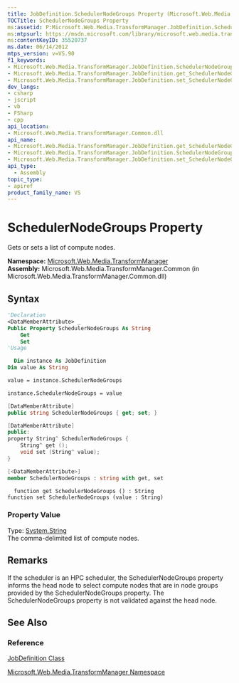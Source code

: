 ```yaml
---
title: JobDefinition.SchedulerNodeGroups Property (Microsoft.Web.Media.TransformManager)
TOCTitle: SchedulerNodeGroups Property
ms:assetid: P:Microsoft.Web.Media.TransformManager.JobDefinition.SchedulerNodeGroups
ms:mtpsurl: https://msdn.microsoft.com/library/microsoft.web.media.transformmanager.jobdefinition.schedulernodegroups(v=VS.90)
ms:contentKeyID: 35520737
ms.date: 06/14/2012
mtps_version: v=VS.90
f1_keywords:
- Microsoft.Web.Media.TransformManager.JobDefinition.SchedulerNodeGroups
- Microsoft.Web.Media.TransformManager.JobDefinition.get_SchedulerNodeGroups
- Microsoft.Web.Media.TransformManager.JobDefinition.set_SchedulerNodeGroups
dev_langs:
- csharp
- jscript
- vb
- FSharp
- cpp
api_location:
- Microsoft.Web.Media.TransformManager.Common.dll
api_name:
- Microsoft.Web.Media.TransformManager.JobDefinition.get_SchedulerNodeGroups
- Microsoft.Web.Media.TransformManager.JobDefinition.SchedulerNodeGroups
- Microsoft.Web.Media.TransformManager.JobDefinition.set_SchedulerNodeGroups
api_type:
  - Assembly
topic_type:
- apiref
product_family_name: VS
---
```


# SchedulerNodeGroups Property

Gets or sets a list of compute nodes.

**Namespace:**  [Microsoft.Web.Media.TransformManager](microsoft-web-media-transformmanager-namespace.md)  
**Assembly:**  Microsoft.Web.Media.TransformManager.Common (in Microsoft.Web.Media.TransformManager.Common.dll)

## Syntax

```vb
'Declaration
<DataMemberAttribute> _
Public Property SchedulerNodeGroups As String
    Get
    Set
'Usage

  Dim instance As JobDefinition
Dim value As String

value = instance.SchedulerNodeGroups

instance.SchedulerNodeGroups = value
```

```csharp
[DataMemberAttribute]
public string SchedulerNodeGroups { get; set; }
```

```cpp
[DataMemberAttribute]
public:
property String^ SchedulerNodeGroups {
    String^ get ();
    void set (String^ value);
}
```

``` fsharp
[<DataMemberAttribute>]
member SchedulerNodeGroups : string with get, set
```

```jscript
  function get SchedulerNodeGroups () : String
function set SchedulerNodeGroups (value : String)
```

### Property Value

Type: [System.String](https://msdn.microsoft.com/library/s1wwdcbf)  
The comma-delimited list of compute nodes.  

## Remarks

If the scheduler is an HPC scheduler, the SchedulerNodeGroups property informs the head node to select compute nodes that are in node groups provided by the SchedulerNodeGroups property. The SchedulerNodeGroups property is not validated against the head node.

## See Also

### Reference

[JobDefinition Class](jobdefinition-class-microsoft-web-media-transformmanager.md)

[Microsoft.Web.Media.TransformManager Namespace](microsoft-web-media-transformmanager-namespace.md)
